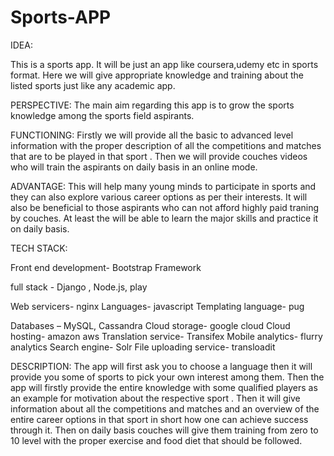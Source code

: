 # Sports-APP
IDEA: 

This is a sports app. It will be just an app like coursera,udemy etc in sports format. Here we will give appropriate knowledge and training about the listed sports just like any academic app.    

PERSPECTIVE: The main aim regarding this app is to grow the sports knowledge among the sports field aspirants. 

FUNCTIONING: Firstly we will provide all the basic to advanced level information with the proper description of all the competitions and matches that are to be played in that sport . Then we will provide couches  videos  who will train the aspirants on daily basis in an online mode.  

ADVANTAGE: This will help many young minds to participate in sports and they can also explore various career options as per their interests. It will also be beneficial to those aspirants who can not afford highly paid traning by couches. At least the will be able to learn the major skills and practice it on daily basis.   


TECH STACK: 

Front end development- Bootstrap Framework

full stack - Django , Node.js, play 

Web servicers- nginx Languages- javascript Templating language- pug

Databases – MySQL, Cassandra  Cloud storage- google cloud Cloud hosting- amazon aws Translation service- Transifex Mobile analytics- flurry analytics Search engine- Solr File uploading service- transloadit    

DESCRIPTION: The app will first ask you to choose a language then it will provide you some of sports to pick your own interest among them.  Then the app will firstly provide the entire knowledge with some qualified players as an example for motivation about the respective sport . Then it will give information about all the competitions and matches and an overview of the entire career options in that sport in short how one can achieve success through it. Then on daily basis couches will give them training from zero to 10 level with the proper exercise and food diet that should be followed.   
